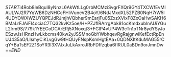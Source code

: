 $START$i4Rob8leBquI8yNnzL6AkWtLLg0rbMCMziSvgrFXQr9GY4TXCWfEvMIAULWJ2R7YqWB6DzNHCcFHliVuneV2B4oY/6NdJMxdXL52PZB0NqH7rW5I4UDYOWXWZUYQPEJdRJmjhVQbher9mEarjFu05ZxzXVlxF8ZxOaHwSAKH6BMaLrFJAiFI4ociaC7TQ32kvKz5oe/H+PZJfIRArrgAbk81ocKmdxublnAUiYGuL2lrm9S/779k1YEECoDCArERj5XNoxqt3+FGlP4vUP4W3cTn1pTNr8ydYSyJoESzwJsHRnzHwLkbcms40kw2yJSSMnoGbYWbhqevRgRajgnwiKefEctRpEnUJ435aO/LIsmyCiKLvgGw9tHQUyFNspKsmHgtEAa+0QDNXItKduMAG55rCqY+BaTsEF2Z1SoYR3l3XVJxJuLkAxroJRbFDffzqba6flRUL0aBDn9orJmnDw==$END$